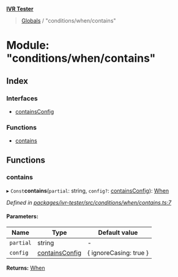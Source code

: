 **[IVR Tester](../README.md)**

> [Globals](../README.md) / "conditions/when/contains"

# Module: "conditions/when/contains"

## Index

### Interfaces

* [containsConfig](../interfaces/_conditions_when_contains_.containsconfig.md)

### Functions

* [contains](_conditions_when_contains_.md#contains)

## Functions

### contains

▸ `Const`**contains**(`partial`: string, `config?`: [containsConfig](../interfaces/_conditions_when_contains_.containsconfig.md)): [When](_conditions_when_when_.md#when)

*Defined in [packages/ivr-tester/src/conditions/when/contains.ts:7](https://github.com/SketchingDev/ivr-tester/blob/f08915c/packages/ivr-tester/src/conditions/when/contains.ts#L7)*

#### Parameters:

Name | Type | Default value |
------ | ------ | ------ |
`partial` | string | - |
`config` | [containsConfig](../interfaces/_conditions_when_contains_.containsconfig.md) | { ignoreCasing: true } |

**Returns:** [When](_conditions_when_when_.md#when)
